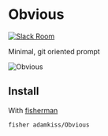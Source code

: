 # Obvious

[![Slack Room][slack-badge]][slack-link]

Minimal, git oriented prompt

![Obvious]

## Install

With [fisherman]

```
fisher adamkiss/Obvious
```

[slack-link]: https://fisherman-wharf.herokuapp.com
[slack-badge]: https://fisherman-wharf.herokuapp.com/badge.svg
[fisherman]: https://github.com/fisherman/fisherman
[Obvious]: https://cloud.githubusercontent.com/assets/8317250/13661599/777665a2-e6d7-11e5-9078-eae115fa140a.png
